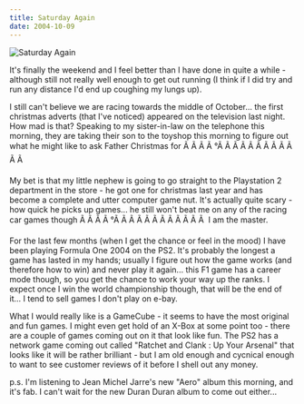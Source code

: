 ```yaml
---
title: Saturday Again
date: 2004-10-09
---
```


![Saturday Again](https://source.unsplash.com/_nRpqIBM40Q/1600x900)

It's finally the weekend and I feel better than I have done in quite a while - although still not really well enough to get out running (I think if I did try and run any distance I'd end up coughing my lungs up).

I still can't believe we are racing towards the middle of October... the first christmas adverts (that I've noticed) appeared on the television last night. How mad is that? Speaking to my sister-in-law on the telephone this morning, they are taking their son to the toyshop this morning to figure out what he might like to ask Father Christmas for Ã Ã Ã Ã °Ã Ã Ã Ã Ã Ã Ã Ã Ã Ã Ã Ã 

My bet is that my little nephew is going to go straight to the Playstation 2 department in the store - he got one for christmas last year and has become a complete and utter computer game nut. It's actually quite scary - how quick he picks up games... he still won't beat me on any of the racing car games though Ã Ã Ã Ã °Ã Ã Ã Ã Ã Ã Ã Ã Ã Ã Ã Ã  I am the master.

For the last few months (when I get the chance or feel in the mood) I have been playing Formula One 2004 on the PS2. It's probably the longest a game has lasted in my hands; usually I figure out how the game works (and therefore how to win) and never play it again... this F1 game has a career mode though, so you get the chance to work your way up the ranks. I expect once I win the world championship though, that will be the end of it... I tend to sell games I don't play on e-bay.

What I would really like is a GameCube - it seems to have the most original and fun games. I might even get hold of an X-Box at some point too - there are a couple of games coming out on it that look like fun. The PS2 has a network game coming out called "Ratchet and Clank : Up Your Arsenal" that looks like it will be rather brilliant - but I am old enough and cycnical enough to want to see customer reviews of it before I shell out any money.

p.s. I'm listening to Jean Michel Jarre's new "Aero" album this morning, and it's fab. I can't wait for the new Duran Duran album to come out either...